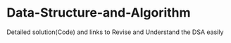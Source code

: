 # Data-Structure-and-Algorithm
Detailed solution(Code) and links to Revise and Understand the DSA easily
